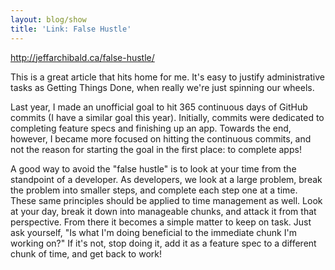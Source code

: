 ```yaml
---
layout: blog/show
title: 'Link: False Hustle'
---
```

http://jeffarchibald.ca/false-hustle/

This is a great article that hits home for me. It's easy to justify administrative tasks as Getting Things Done, when really we're just spinning our wheels.

Last year, I made an unofficial goal to hit 365 continuous days of GitHub commits (I have a similar goal this year). Initially, commits were dedicated to completing feature specs and finishing up an app. Towards the end, however, I became more focused on hitting the continuous commits, and not the reason for starting the goal in the first place: to complete apps!

A good way to avoid the "false hustle" is to look at your time from the standpoint of a developer. As developers, we look at a large problem, break the problem into smaller steps, and complete each step one at a time. These same principles should be applied to time management as well. Look at your day, break it down into manageable chunks, and attack it from that perspective. From there it becomes a simple matter to keep on task. Just ask yourself, "Is what I'm doing beneficial to the immediate chunk I'm working on?" If it's not, stop doing it, add it as a  feature spec to a different chunk of time, and get back to work!
